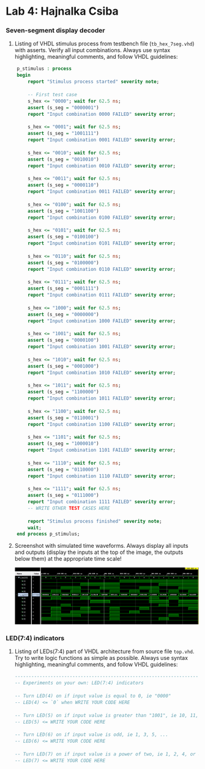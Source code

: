# Lab 4: Hajnalka Csiba

### Seven-segment display decoder

1. Listing of VHDL stimulus process from testbench file (`tb_hex_7seg.vhd`) with asserts. Verify all input combinations. Always use syntax highlighting, meaningful comments, and follow VHDL guidelines:

```vhdl
    p_stimulus : process
    begin
        report "Stimulus process started" severity note;

        -- First test case
        s_hex <= "0000"; wait for 62.5 ns;
        assert (s_seg = "0000001")
        report "Input combination 0000 FAILED" severity error;
        
        s_hex <= "0001"; wait for 62.5 ns;
        assert (s_seg = "1001111")
        report "Input combination 0001 FAILED" severity error;
        
        s_hex <= "0010"; wait for 62.5 ns;
        assert (s_seg = "0010010")
        report "Input combination 0010 FAILED" severity error;
        
        s_hex <= "0011"; wait for 62.5 ns;
        assert (s_seg = "0000110")
        report "Input combination 0011 FAILED" severity error;
        
        s_hex <= "0100"; wait for 62.5 ns;
        assert (s_seg = "1001100")
        report "Input combination 0100 FAILED" severity error;
        
        s_hex <= "0101"; wait for 62.5 ns;
        assert (s_seg = "0100100")
        report "Input combination 0101 FAILED" severity error;
        
        s_hex <= "0110"; wait for 62.5 ns;
        assert (s_seg = "0100000")
        report "Input combination 0110 FAILED" severity error;
        
        s_hex <= "0111"; wait for 62.5 ns;
        assert (s_seg = "0001111")
        report "Input combination 0111 FAILED" severity error;
        
        s_hex <= "1000"; wait for 62.5 ns;
        assert (s_seg = "0000000")
        report "Input combination 1000 FAILED" severity error;
        
        s_hex <= "1001"; wait for 62.5 ns;
        assert (s_seg = "0000100")
        report "Input combination 1001 FAILED" severity error;
        
        s_hex <= "1010"; wait for 62.5 ns;
        assert (s_seg = "0001000")
        report "Input combination 1010 FAILED" severity error;
        
        s_hex <= "1011"; wait for 62.5 ns;
        assert (s_seg = "1100000")
        report "Input combination 1011 FAILED" severity error;
        
        s_hex <= "1100"; wait for 62.5 ns;
        assert (s_seg = "0110001")
        report "Input combination 1100 FAILED" severity error;      
        
        s_hex <= "1101"; wait for 62.5 ns;
        assert (s_seg = "1000010")
        report "Input combination 1101 FAILED" severity error;
        
        s_hex <= "1110"; wait for 62.5 ns;
        assert (s_seg = "0110000")
        report "Input combination 1110 FAILED" severity error;
        
        s_hex <= "1111"; wait for 62.5 ns;
        assert (s_seg = "0111000")
        report "Input combination 1111 FAILED" severity error;
        -- WRITE OTHER TEST CASES HERE

        report "Stimulus process finished" severity note;
        wait;
    end process p_stimulus;
```

2. Screenshot with simulated time waveforms. Always display all inputs and outputs (display the inputs at the top of the image, the outputs below them) at the appropriate time scale!

   ![your figure](vivado2.png)

### LED(7:4) indicators

1. Listing of LEDs(7:4) part of VHDL architecture from source file `top.vhd`. Try to write logic functions as simple as possible. Always use syntax highlighting, meaningful comments, and follow VHDL guidelines:

   ```vhdl
   --------------------------------------------------------------------
   -- Experiments on your own: LED(7:4) indicators

   -- Turn LED(4) on if input value is equal to 0, ie "0000"
   -- LED(4) <= `0` when WRITE YOUR CODE HERE

   -- Turn LED(5) on if input value is greater than "1001", ie 10, 11, 12, ...
   -- LED(5) <= WRITE YOUR CODE HERE

   -- Turn LED(6) on if input value is odd, ie 1, 3, 5, ...
   -- LED(6) <= WRITE YOUR CODE HERE

   -- Turn LED(7) on if input value is a power of two, ie 1, 2, 4, or 8
   -- LED(7) <= WRITE YOUR CODE HERE
   ```
